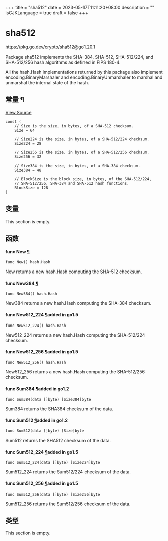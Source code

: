 +++
title = "sha512"
date = 2023-05-17T11:11:20+08:00
description = ""
isCJKLanguage = true
draft = false
+++
# sha512

https://pkg.go.dev/crypto/sha512@go1.20.1



Package sha512 implements the SHA-384, SHA-512, SHA-512/224, and SHA-512/256 hash algorithms as defined in FIPS 180-4.

All the hash.Hash implementations returned by this package also implement encoding.BinaryMarshaler and encoding.BinaryUnmarshaler to marshal and unmarshal the internal state of the hash.













## 常量 ¶

[View Source](https://cs.opensource.google/go/go/+/go1.20.1:src/crypto/sha512/sha512.go;l=28)

```
const (
	// Size is the size, in bytes, of a SHA-512 checksum.
	Size = 64

	// Size224 is the size, in bytes, of a SHA-512/224 checksum.
	Size224 = 28

	// Size256 is the size, in bytes, of a SHA-512/256 checksum.
	Size256 = 32

	// Size384 is the size, in bytes, of a SHA-384 checksum.
	Size384 = 48

	// BlockSize is the block size, in bytes, of the SHA-512/224,
	// SHA-512/256, SHA-384 and SHA-512 hash functions.
	BlockSize = 128
)
```

## 变量

This section is empty.

## 函数

#### func New [¶](https://pkg.go.dev/crypto/sha512@go1.20.1#New)

```
func New() hash.Hash
```

New returns a new hash.Hash computing the SHA-512 checksum.

#### func New384 [¶](https://pkg.go.dev/crypto/sha512@go1.20.1#New384)

```
func New384() hash.Hash
```

New384 returns a new hash.Hash computing the SHA-384 checksum.

#### func New512_224 [¶](https://pkg.go.dev/crypto/sha512@go1.20.1#New512_224)added in go1.5

```
func New512_224() hash.Hash
```

New512_224 returns a new hash.Hash computing the SHA-512/224 checksum.

#### func New512_256 [¶](https://pkg.go.dev/crypto/sha512@go1.20.1#New512_256)added in go1.5

```
func New512_256() hash.Hash
```

New512_256 returns a new hash.Hash computing the SHA-512/256 checksum.

#### func Sum384 [¶](https://pkg.go.dev/crypto/sha512@go1.20.1#Sum384)added in go1.2

```
func Sum384(data []byte) [Size384]byte
```

Sum384 returns the SHA384 checksum of the data.

#### func Sum512 [¶](https://pkg.go.dev/crypto/sha512@go1.20.1#Sum512)added in go1.2

```
func Sum512(data []byte) [Size]byte
```

Sum512 returns the SHA512 checksum of the data.

#### func Sum512_224 [¶](https://pkg.go.dev/crypto/sha512@go1.20.1#Sum512_224)added in go1.5

```
func Sum512_224(data []byte) [Size224]byte
```

Sum512_224 returns the Sum512/224 checksum of the data.

#### func Sum512_256 [¶](https://pkg.go.dev/crypto/sha512@go1.20.1#Sum512_256)added in go1.5

```
func Sum512_256(data []byte) [Size256]byte
```

Sum512_256 returns the Sum512/256 checksum of the data.

## 类型

This section is empty.